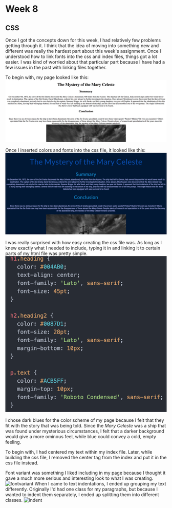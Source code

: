 # Week 8
## CSS
Once I got the concepts down for this week, I had relatively few problems getting through it.  I think that the idea of moving into something new and different was really the hardest part about this week's assignment. Once I understood how to link fonts into the css and index files, things got a lot easier.  I was kind of worried about that particular part because I have had a few issues in the past with linking files together.

To begin with, my page looked like this:
![screenshot](img/html.png)

Once I inserted colors and fonts into the css file, it looked like this:
![screenshot2](img/screenshot2.png)

I was really surprised with how easy creating the css file was.  As long as I knew exactly what I needed to include, typing it in and linking it to certain parts of my html file was pretty simple.
![code](img/code.png)

I chose dark blues for the color scheme of my page because I felt that they fit with the story that was being told.  Since the <i>Mary Celeste</i> was a ship that was found under mysterious circumstances, I felt that a darker background would give a more ominous feel, while blue could convey a cold, empty feeling.

To begin with, I had centered my text within my index file.  Later, while building the css file, I removed the center tag from the index and put it in the css file instead.

Font variant was something I liked including in my page because I thought it gave a much more serious and interesting look to what I was creating.
![fontvariant](fontvariant.png)
When I came to text indentations, I ended up grouping my text differently.  Originally I'd had one class for my paragraphs, but because I wanted to indent them separately, I ended up splitting them into different classes.
![indent](indent.png)
